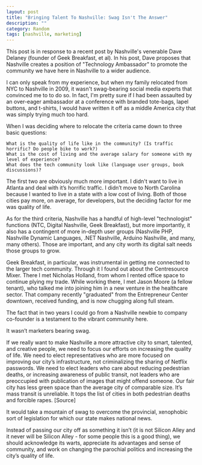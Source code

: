 ```yaml
---
layout: post
title: "Bringing Talent To Nashville: Swag Isn't The Answer"
description: ""
category: Random 
tags: [nashville, marketing]
---
```

This post is in response to a recent post by Nashville's venerable Dave Delaney (founder of Geek Breakfast, et al). In his post, Dave proposes that Nashville creates a position of "Technology Ambassador" to promote the community we have here in Nashville to a wider audience.

I can only speak from my experience, but when my family relocated from NYC to Nashville in 2009, it wasn't swag-bearing social media experts that convinced me to to do so. In fact, I'm pretty sure if I had been assaulted by an over-eager ambassador at a conference with branded tote-bags, lapel buttons, and t-shirts, I would have written it off as a middle America city that was simply trying much too hard.

When I was deciding where to relocate the criteria came down to three basic questions:

    What is the quality of life like in the community? (Is traffic horrific? Do people bike to work?)
    What is the cost of living and the average salary for someone with my level of experience?
    What does the tech community look like (language user groups, book discussions)?

The first two are obviously much more important. I didn't want to live in Atlanta and deal with it’s horrific traffic. I didn’t move to North Carolina because I wanted to live in a state with a low cost of living. Both of those cities pay more, on average, for developers, but the deciding factor for me was quality of life.

As for the third criteria, Nashville has a handful of high-level "technologist" functions (NTC, Digital Nashville, Geek Breakfast), but more importantly, it also has a contingent of more in-depth user groups (Nashville PHP, Nashville Dynamic Languages, .NET Nashville, Arduino Nashville, and many, many others). Those are important, and any city worth its digital salt needs those groups to grow.

Geek Breakfast, in particular, was instrumental in getting me connected to the larger tech community. Through it I found out about the Centresource Mixer. There I met Nicholas Holland, from whom I rented office space to continue plying my trade. While working there, I met Jason Moore (a fellow tenant), who talked me into joining him in a new venture in the healthcare sector. That company recently "graduated" from the Entrepreneur Center downtown, received funding, and is now chugging along full steam.

The fact that in two years I could go from a Nashville newbie to company co-founder is a testament to the vibrant community here.

It wasn’t marketers bearing swag.

If we really want to make Nashville a more attractive city to smart, talented, and creative people, we need to focus our efforts on increasing the quality of life. We need to elect representatives who are more focused on improving our city’s infrastructure, not criminalizing the sharing of Netflix passwords. We need to elect leaders who care about reducing pedestrian deaths, or increasing awareness of public transit, not leaders who are preoccupied with publication of images that might offend someone. Our fair city has less green space than the average city of comparable size. It’s mass transit is unreliable. It tops the list of cities in both pedestrian deaths and forcible rapes. [Source]

It would take a mountain of swag to overcome the provincial, xenophobic sort of legislation for which our state makes national news.

Instead of passing our city off as something it isn’t (it is not Silicon Alley and it never will be Silicon Alley - for some people this is a good thing), we should acknowledge its warts, appreciate its advantages and sense of community, and work on changing the parochial politics and increasing the city’s quality of life.

